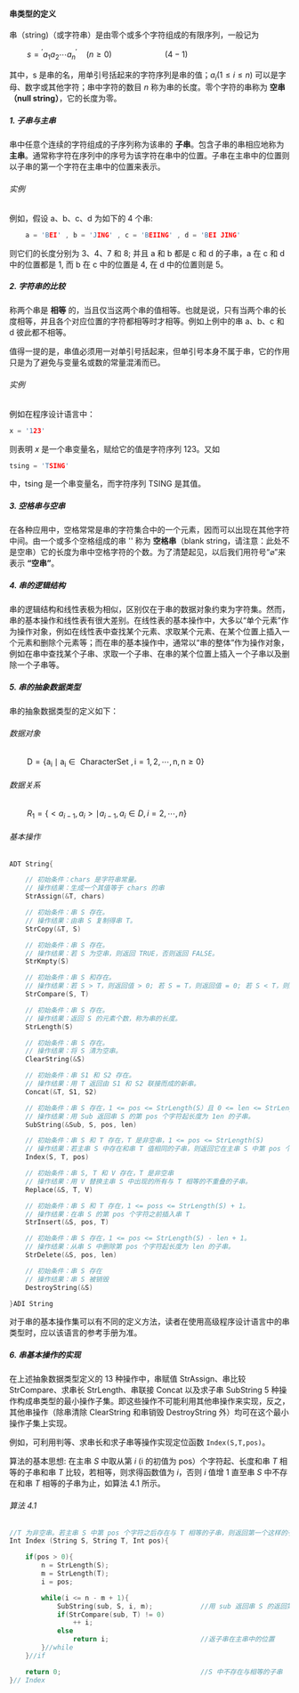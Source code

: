 
#### 串类型的定义

串（string)（或字符串）是由零个或多个字符组成的有限序列，一般记为

$\qquad s = { }^{\prime} a_{1} a_{2} \cdots a_{n}^{\prime} \quad(n \geqslant 0) \qquad\qquad\qquad (4-1)$

其中，s 是串的名，用单引号括起来的字符序列是串的值；$a_{i}(1 \leqslant i \leqslant n)$ 可以是字母、数字或其他字符；串中字符的数目 $n$ 称为串的长度。零个字符的串称为 **空串（null string）**，它的长度为零。

##### 1. 子串与主串

串中任意个连续的字符组成的子序列称为该串的 **子串**。包含子串的串相应地称为 **主串**。通常称字符在序列中的序号为该字符在串中的位置。子串在主串中的位置则以子串的第一个字符在主串中的位置来表示。

###### 实例

例如，假设 a、b、c、d 为如下的 4 个串:

```c
    a = 'BEI' , b = 'JING' , c = 'BEIING' , d = 'BEI JING'
```

则它们的长度分别为 3、4、7 和 8; 并且 a 和 b 都是 c 和 d 的子串，a 在 c 和 d 中的位置都是 1, 而 b 在 c 中的位置是 4, 在 d 中的位置则是 5。

##### 2. 字符串的比较

称两个串是 **相等** 的，当且仅当这两个串的值相等。也就是说，只有当两个串的长度相等，并且各个对应位置的字符都相等时才相等。例如上例中的串 a、b、c 和 d 彼此都不相等。

值得一提的是，串值必须用一对单引号括起来，但单引号本身不属于串，它的作用只是为了避免与变量名或数的常量混淆而已。

###### 实例

例如在程序设计语言中：

```c
x = '123'
```

则表明 $x$ 是一个串变量名，赋给它的值是字符序列 123。又如

```c
tsing = 'TSING'
```

中，tsing 是一个串变量名，而字符序列 TSING 是其值。

##### 3. 空格串与空串

在各种应用中，空格常常是串的字符集合中的一个元素，因而可以出现在其他字符中间。由一个或多个空格组成的串 '' 称为 **空格串**（blank string，请注意：此处不是空串）它的长度为串中空格字符的个数。为了清楚起见，以后我们用符号“$\varnothing$”来表示 **“空串”**。

##### 4. 串的逻辑结构

串的逻辑结构和线性表极为相似，区别仅在于串的数据对象约束为字符集。然而，串的基本操作和线性表有很大差别。在线性表的基本操作中，大多以“单个元素”作为操作对象，例如在线性表中查找某个元素、求取某个元素、在某个位置上插入一个元素和删除个元素等；而在串的基本操作中，通常以“串的整体”作为操作对象，例如在串中查找某个子串、求取一个子串、在串的某个位置上插入ー个子串以及删除一个子串等。

##### 5. 串的抽象数据类型

串的抽象数据类型的定义如下：

###### 数据对象

$\qquad \mathrm{D}=\left\{\mathrm{a}_{\mathrm{i}} \mid \mathrm{a}_{\mathrm{i}} \in \text { CharacterSet }, \mathrm{i}=1,2, \cdots, \mathrm{n}, \mathrm{n} \geqslant 0\right\}$

###### 数据关系

$\qquad R_{1}=\left\{<a_{i-1}, a_{i}>\mid a_{i-1}, a_{i} \in D, i=2, \cdots, n\right\}$

###### 基本操作

```cpp
ADT String{

    // 初始条件：chars 是字符串常量。
    // 操作结果：生成一个其值等于 chars 的串
    StrAssign(&T, chars)

    // 初始条件：串 S 存在。
    // 操作结果：由串 S 复制得串 T。
    StrCopy(&T, S)

    // 初始条件：串 S 存在。
    // 操作结果：若 S 为空串，则返回 TRUE，否则返回 FALSE。
    StrKmpty(S)

    // 初始条件：串 S 和存在。
    // 操作结果：若 S > T，则返回值 > 0; 若 S = T，则返回值 = 0; 若 S < T，则返回值 < 0。
    StrCompare(S, T)

    // 初始条件：串 S 存在。
    // 操作结果：返回 S 的元素个数，称为串的长度。
    StrLength(S)

    // 初始条件：串 S 存在。
    // 操作结果：将 S 清为空串。
    ClearString(&S)

    // 初始条件：串 S1 和 S2 存在。
    // 操作结果：用 T 返回由 S1 和 S2 联接而成的新串。
    Concat(&T, S1, S2)

    // 初始条件：串 S 存在，1 <= pos <= StrLength(S）且 0 <= len <= StrLength(S) - pos + 1
    // 操作结果：用 Sub 返回串 S 的第 pos 个字符起长度为 1en 的子串。
    SubString(&Sub, S, pos, len)

    // 初始条件：串 S 和 T 存在，T 是非空串，1 <= pos <= StrLength(S)
    // 操作结果：若主串 S 中存在和串 T 值相同的子串，则返回它在主串 S 中第 pos 个字符之后第一次出现的位置；否则函数值为 0。
    Index(S, T, pos)

    // 初始条件：串 S, T 和 V 存在，T 是非空串
    // 操作结果：用 V 替换主串 S 中出现的所有与 T 相等的不重叠的子串。
    Replace(&S, T, V)

    // 初始条件：串 S 和 T 存在，1 <= poss <= StrLength(S) + 1。
    // 操作结果：在串 S 的第 pos 个字符之前插入串 T
    StrInsert(&S, pos, T)

    // 初始条件：串 S 存在，1 <= pos <= StrLength(S) - len + 1。
    // 操作结果：从串 S 中删除第 pos 个字符起长度为 len 的子串。
    StrDelete(&S, pos, len)

    // 初始条件：串 S 存在
    // 操作结果：串 S 被销毁
    DestroyString(&S)

}ADI String
```

对于串的基本操作集可以有不同的定义方法，读者在使用高级程序设计语言中的串类型时，应以该语言的参考手册为准。

##### 6. 串基本操作的实现

在上述抽象数据类型定义的 13 种操作中，串赋值 StrAssign、串比较 StrCompare、求串长 StrLength、串联接 Concat 以及求子串 SubString 5 种操作构成串类型的最小操作子集。即这些操作不可能利用其他串操作来实现，反之，其他串操作（除串清除 ClearString 和串销毁 DestroyString 外）均可在这个最小操作子集上实现。

例如，可利用判等、求串长和求子串等操作实现定位函数 `Index(S,T,pos)`。

算法的基本思想: 在主串 $S$ 中取从第 $i$ (i 的初值为 pos）个字符起、长度和串 $T$ 相等的子串和串 $T$ 比较，若相等，则求得函数值为 $i$，否则 $i$ 值增 1 直至串 $S$ 中不存在和串 $T$ 相等的子串为止，如算法 4.1 所示。

###### 算法 4.1

```cpp
//T 为非空串。若主串 S 中第 pos 个字符之后存在与 T 相等的子串，则返回第一个这样的子串在 S 中的位置，否则返回 0
Int Index (String S, String T, Int pos){

    if(pos > 0){
        n = StrLength(S);
        m = StrLength(T);
        i = pos;

        while(i <= n - m + 1){
            SubString(sub, S, i, m);            //用 sub 返回串 S 的返回第 i 个字符起长度为 m 个字符串，因为是第 i 个字符而不是索引，所以是 i <= n - m + 1
            if(StrCompare(sub, T) != 0)
                ++ i;
            else 
                return i;                       //返子串在主串中的位置
        }//while
    }//if

    return 0;                                   //S 中不存在与相等的子串
}// Index
```
